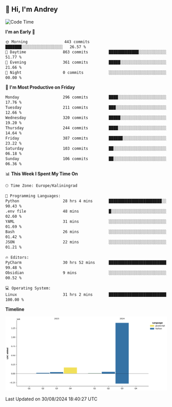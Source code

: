 ## 👋 Hi, I'm Andrey

<!--START_SECTION:waka-->
![Code Time](http://img.shields.io/badge/Code%20Time-381%20hrs%206%20mins-blue)

**I'm an Early 🐤** 

```text
🌞 Morning                443 commits         ███████░░░░░░░░░░░░░░░░░░   26.57 % 
🌆 Daytime                863 commits         █████████████░░░░░░░░░░░░   51.77 % 
🌃 Evening                361 commits         █████░░░░░░░░░░░░░░░░░░░░   21.66 % 
🌙 Night                  0 commits           ░░░░░░░░░░░░░░░░░░░░░░░░░   00.00 % 
```
📅 **I'm Most Productive on Friday** 

```text
Monday                   296 commits         ████░░░░░░░░░░░░░░░░░░░░░   17.76 % 
Tuesday                  211 commits         ███░░░░░░░░░░░░░░░░░░░░░░   12.66 % 
Wednesday                320 commits         █████░░░░░░░░░░░░░░░░░░░░   19.20 % 
Thursday                 244 commits         ████░░░░░░░░░░░░░░░░░░░░░   14.64 % 
Friday                   387 commits         ██████░░░░░░░░░░░░░░░░░░░   23.22 % 
Saturday                 103 commits         ██░░░░░░░░░░░░░░░░░░░░░░░   06.18 % 
Sunday                   106 commits         ██░░░░░░░░░░░░░░░░░░░░░░░   06.36 % 
```


📊 **This Week I Spent My Time On** 

```text
🕑︎ Time Zone: Europe/Kaliningrad

💬 Programming Languages: 
Python                   28 hrs 4 mins       ███████████████████████░░   90.43 % 
.env file                48 mins             █░░░░░░░░░░░░░░░░░░░░░░░░   02.60 % 
YAML                     31 mins             ░░░░░░░░░░░░░░░░░░░░░░░░░   01.69 % 
Bash                     26 mins             ░░░░░░░░░░░░░░░░░░░░░░░░░   01.42 % 
JSON                     22 mins             ░░░░░░░░░░░░░░░░░░░░░░░░░   01.21 % 

🔥 Editors: 
PyCharm                  30 hrs 52 mins      █████████████████████████   99.48 % 
Obsidian                 9 mins              ░░░░░░░░░░░░░░░░░░░░░░░░░   00.52 % 

💻 Operating System: 
Linux                    31 hrs 2 mins       █████████████████████████   100.00 % 
```

**Timeline**

![Lines of Code chart](https://raw.githubusercontent.com/Mist3s/Mist3s/main/assets/bar_graph.png)


 Last Updated on 30/08/2024 18:40:27 UTC
<!--END_SECTION:waka-->

